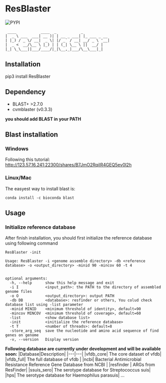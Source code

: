 # ResBlaster

![PYPI](https://img.shields.io/pypi/v/ResBlaster)

```
 ____           ____  _           _
|  _ \ ___  ___| __ )| | __ _ ___| |_ ___ _ __
| |_) / _ \/ __|  _ \| |/ _` / __| __/ _ \ '__|
|  _ <  __/\__ \ |_) | | (_| \__ \ ||  __/ |
|_| \_\___||___/____/|_|\__,_|___/\__\___|_|

```




## Installation
pip3 install ResBlaster

## Dependency
- BLAST+ >2.7.0
- cvmblaster (v0.3.3)

**you should add BLAST in your PATH**


## Blast installation
### Windows


Following this tutorial:
http://123.57.16.241:22300/shares/B7JmO2RqiIR4GEQ5ev0l2h

### Linux/Mac
The easyest way to install blast is:

```
conda install -c bioconda blast
```



## Usage

### Initialize reference database

After finish installation, you should first initialize the reference database using following command
```
ResBlaster -init
```



```
Usage: ResBlaster -i <genome assemble directory> -db <reference database> -o <output_directory> -minid 90 -mincov 60 -t 4


optional arguments:
  -h, --help      show this help message and exit
  -i I            <input_path>: the PATH to the directory of assembled genome files
  -o O            <output_directory>: output PATH
  -db DB          <database>: resfinder or others, You colud check database list using -list parameter
  -minid MINID    <minimum threshold of identity>, default=90
  -mincov MINCOV  <minimum threshold of coverage>, default=60
  -list           <show database list>
  -init           <initialize the reference database>
  -t T            <number of threads>: default=8
  -store_arg_seq  save the nucleotide and amino acid sequence of find genes on genome
  -v, --version   Display version
  ```


**Following database are currently under development and will be available soon:**
|Database|Description|
|---|---|
|vfdb_core| The core dataset of vfdb|
|vfdb_full| The full database of vfdb |
|ncbi| Bacterial Antimicrobial Resistance Reference Gene Database from NCBI |
|resfinder | ARGs from ResFinder|
|ssuis_sero| The serotype database for Streptococcus suis|
|hps| The serotype database for Haemophilus parasuis|
...

